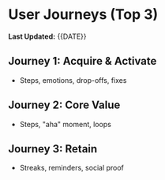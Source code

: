 # User Journeys (Top 3)
**Last Updated:** {{DATE}}

## Journey 1: Acquire & Activate
- Steps, emotions, drop-offs, fixes

## Journey 2: Core Value
- Steps, "aha" moment, loops

## Journey 3: Retain
- Streaks, reminders, social proof